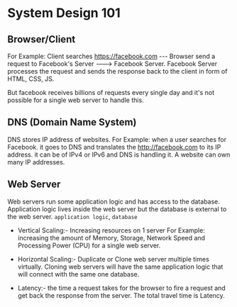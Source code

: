 # System Design 101

## Browser/Client
For Example: Client searches https://facebook.com --- Browser send a request to Facebook's Server ---> Facebook Server.
Facebook Server processes the request and sends the response back to the client in form of HTML, CSS, JS.

But facebook receives billions of requests every single day and it's not possible for a single web server to handle this.

## DNS (Domain Name System)
DNS stores IP address of websites. For Example: when a user searches for Facebook. it goes to DNS and translates the http://facebook.com to its IP address. it can be of IPv4 or IPv6 and DNS is handling it. A website can own many IP addresses. 

## Web Server
Web servers run some application logic and has access to the database.
Application logic lives inside the web server but the database is external to the web server.
`application logic`, `database`

- Vertical Scaling:- Increasing resources on 1 server For Example: increasing the amount of Memory, Storage, Network Speed and Processing Power (CPU) for a single web server.

- Horizontal Scaling:- Duplicate or Clone web server multiple times virtually. Cloning web servers will have the same application logic that will connect with the same one database.

- Latency:- the time a request takes for the browser to fire a request and get back the response from the server. The total travel time is Latency.
